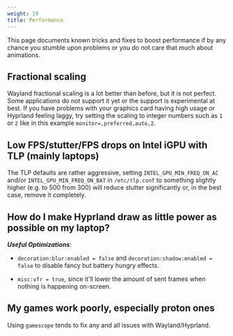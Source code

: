 ```yaml
---
weight: 19
title: Performance
---
```


This page documents known tricks and fixes to boost performance if by any chance
you stumble upon problems or you do not care that much about animations.

## Fractional scaling

Wayland fractional scaling is a lot better than before, but it is not perfect.
Some applications do not support it yet or the support is experimental at best.
If you have problems with your graphics card having high usage or Hyprland
feeling laggy, try setting the scaling to integer numbers such as `1` or `2`
like in this example `monitor=,preferred,auto,2`.

## Low FPS/stutter/FPS drops on Intel iGPU with TLP (mainly laptops)

The TLP defaults are rather aggressive, setting `INTEL_GPU_MIN_FREQ_ON_AC`
and/or `INTEL_GPU_MIN_FREQ_ON_BAT` in `/etc/tlp.conf` to something slightly
higher (e.g. to 500 from 300) will reduce stutter significantly or, in the best
case, remove it completely.

## How do I make Hyprland draw as little power as possible on my laptop?

**_Useful Optimizations_**:

- `decoration:blur:enabled = false` and `decoration:shadow:enabled = false` to disable
  fancy but battery hungry effects.

- `misc:vfr = true`, since it'll lower the amount of sent frames when nothing is
  happening on-screen.

## My games work poorly, especially proton ones

Using `gamescope` tends to fix any and all issues with Wayland/Hyprland.
